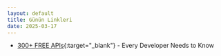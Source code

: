 ```yaml
---
layout: default
title: Günün Linkleri
date: 2025-03-17
---
```


- [300+ FREE APIs](http://dev.to/hanzla-baig/300-free-apis-every-developer-needs-to-know-2ohm){:target="\_blank"} - Every Developer Needs to Know
